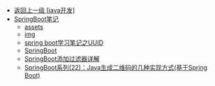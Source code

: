 - [返回上一级 [java开发]](java开发/)
- [SpringBoot笔记](java开发/SpringBoot笔记/)
  - [assets](java开发/SpringBoot笔记/assets/)
  - [img](java开发/SpringBoot笔记/img/)
  - [spring boot学习笔记之UUID](java开发/SpringBoot笔记/spring%20boot学习笔记之UUID.md)
  - [SpringBoot](java开发/SpringBoot笔记/SpringBoot.md)
  - [SpringBoot添加过滤器详解](java开发/SpringBoot笔记/SpringBoot添加过滤器详解.md)
  - [SpringBoot系列(22)：Java生成二维码的几种实现方式(基于Spring Boot)](java开发/SpringBoot笔记/SpringBoot系列(22)：Java生成二维码的几种实现方式(基于Spring%20Boot).md)
